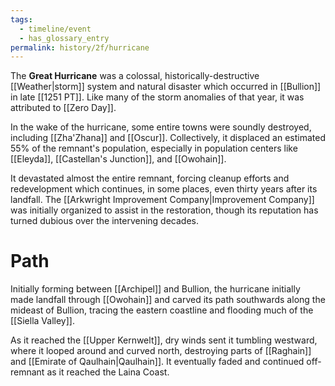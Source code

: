 ```yaml
---
tags:
  - timeline/event
  - has_glossary_entry
permalink: history/2f/hurricane
---
```


The **Great Hurricane** was a colossal, historically-destructive [[Weather|storm]] system and natural disaster which occurred in [[Bullion]] in late [[1251 PT]]. Like many of the storm anomalies of that year, it was attributed to [[Zero Day]].

In the wake of the hurricane, some entire towns were soundly destroyed, including [[Zha'Zhana]] and [[Oscur]]. Collectively, it displaced an estimated 55% of the remnant's population, especially in population centers like [[Eleyda]], [[Castellan's Junction]], and [[Owohain]].

It devastated almost the entire remnant, forcing cleanup efforts and redevelopment which continues, in some places, even thirty years after its landfall. The [[Arkwright Improvement Company|Improvement Company]] was initially organized to assist in the restoration, though its reputation has turned dubious over the intervening decades.

# Path
Initially forming between [[Archipel]] and Bullion, the hurricane initially made landfall through [[Owohain]] and carved its path southwards along the mideast of Bullion, tracing the eastern coastline and flooding much of the [[Siella Valley]]. 

As it reached the [[Upper Kernwelt]], dry winds sent it tumbling westward, where it looped around and curved north, destroying parts of [[Raghain]] and [[Emirate of Qaulhain|Qaulhain]]. It eventually faded and continued off-remnant as it reached the Laina Coast. 


